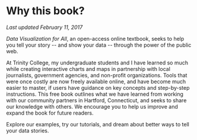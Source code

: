 # Why this book?
*Last updated February 11, 2017*

*Data Visualization for All*, an open-access online textbook, seeks to help you tell your story -- and show your data -- through the power of the public web.

At Trinity College, my undergraduate students and I have learned so much while creating interactive charts and maps in partnership with local journalists, government agencies, and non-profit organizations. Tools that were once costly are now freely available online, and have become much easier to master, if users have guidance on key concepts and step-by-step instructions. This free book outlines what we have learned from working with our community partners in Hartford, Connecticut, and seeks to share our knowledge with others. We encourage you to help us improve and expand the book for future readers.

Explore our examples, try our tutorials, and dream about better ways to tell your data stories.
